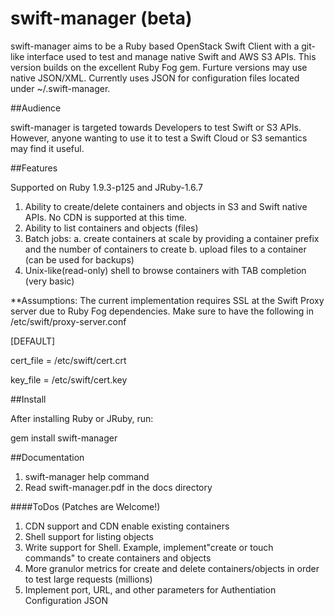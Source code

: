 swift-manager (beta)
===== 

swift-manager aims to be a Ruby based OpenStack Swift Client with a git-like interface used to test and manage native Swift and AWS S3 APIs. This version builds on the excellent Ruby Fog gem. Furture versions may use native JSON/XML. Currently uses JSON for configuration files located under ~/.swift-manager.

##Audience

swift-manager is targeted towards Developers to test Swift or S3 APIs. However, anyone wanting to use it to test a Swift Cloud or S3 semantics may find it useful.

##Features


Supported on Ruby 1.9.3-p125 and JRuby-1.6.7

1. Ability to create/delete containers and objects in S3 and Swift native APIs. No CDN is supported at this time.
2. Ability to list containers and objects (files)
3. Batch jobs:
	a. create containers at scale by providing a container prefix and the number of containers to create
	b. upload files to a container (can be used for backups)
4. Unix-like(read-only) shell to browse containers with TAB completion (very basic)

**Assumptions: The current implementation requires SSL at the Swift Proxy server due to Ruby Fog dependencies. Make sure to have the following in /etc/swift/proxy-server.conf

[DEFAULT]

cert_file = /etc/swift/cert.crt

key_file = /etc/swift/cert.key


##Install

After installing Ruby or JRuby, run:

gem install swift-manager

##Documentation

1. swift-manager help command
2. Read swift-manager.pdf in the docs directory

####ToDos (Patches are Welcome!)

1. CDN support and CDN enable existing containers
2. Shell support for listing objects
3. Write support for Shell. Example, implement"create or touch commands" to create containers and objects
4. More granulor metrics for create and delete containers/objects in order to test large requests (millions)
5. Implement port, URL, and other parameters for Authentiation Configuration JSON






